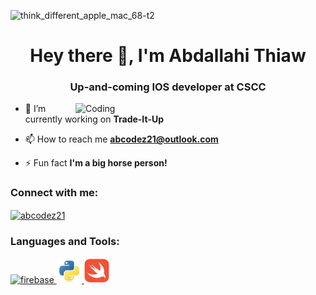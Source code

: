 ![think_different_apple_mac_68-t2](https://user-images.githubusercontent.com/124530691/217654216-c64b45f5-2f1b-4581-b4fd-37241b94ef01.jpg)

<h1 align="center">Hey there 👋, I'm Abdallahi Thiaw</h1>
<h3 align="center">Up-and-coming IOS developer at CSCC</h3>

<img align="right" alt="Coding" width="400" src="https://media3.giphy.com/media/qgQUggAC3Pfv687qPC/giphy.gif?cid=ecf05e47xmbfwds1afyokqulw0h7cb084euoxr6wusvgmmy3&rid=giphy.gif&ct=g">

- 🔭 I’m currently working on **Trade-It-Up**

- 📫 How to reach me **abcodez21@outlook.com**

- ⚡ Fun fact **I'm a big horse person!**

<h3 align="left">Connect with me:</h3>
<p align="left">
<a href="https://linkedin.com/in/abcodez21" target="blank"><img align="center" src="https://raw.githubusercontent.com/rahuldkjain/github-profile-readme-generator/master/src/images/icons/Social/linked-in-alt.svg" alt="abcodez21" height="30" width="40" /></a>
</p>

<h3 align="left">Languages and Tools:</h3>
<p align="left"> <a href="https://firebase.google.com/" target="_blank" rel="noreferrer"> <img src="https://www.vectorlogo.zone/logos/firebase/firebase-icon.svg" alt="firebase" width="40" height="40"/> </a> <a href="https://www.python.org" target="_blank" rel="noreferrer"> <img src="https://raw.githubusercontent.com/devicons/devicon/master/icons/python/python-original.svg" alt="python" width="40" height="40"/> </a> <a href="https://developer.apple.com/swift/" target="_blank" rel="noreferrer"> <img src="https://raw.githubusercontent.com/devicons/devicon/master/icons/swift/swift-original.svg" alt="swift" width="40" height="40"/> </a> </p>
